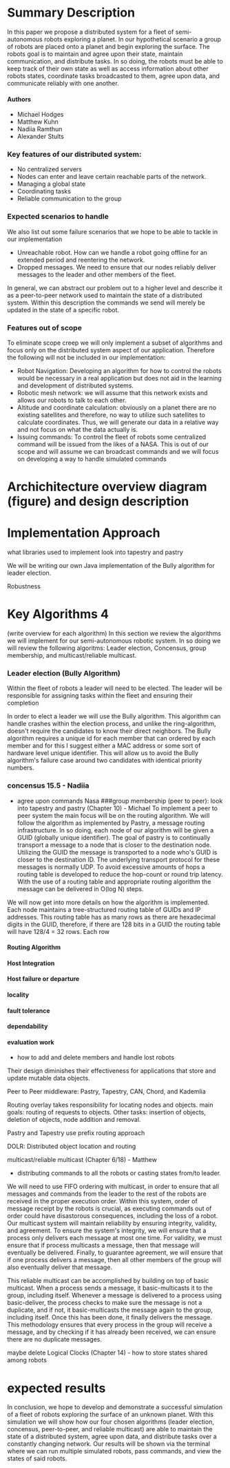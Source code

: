 # Summary Description

In this paper we propose a distributed system for a fleet of semi-autonomous robots exploring a planet. In our hypothetical scenario a group of robots are placed onto a planet and begin exploring the surface. The robots goal is to maintain and agree upon their state, maintain communication, and distribute tasks. In so doing, the robots must be able to keep track of their own state as well as access information about other robots states, coordinate tasks broadcasted to them, agree upon data, and communicate reliably with one another.

#### Authors
- Michael Hodges
- Matthew Kuhn
- Nadiia Ramthun
- Alexander Stults

### Key features of our distributed system:

- No centralized servers
- Nodes can enter and leave certain reachable parts of the network.
- Managing a global state
- Coordinating tasks
- Reliable communication to the group

### Expected scenarios to handle
We also list out some failure scenarios that we hope to be able to tackle in our implementation

- Unreachable robot. How can we handle a robot going offline for an extended period and reentering the network.
- Dropped messages. We need to ensure that our nodes reliably deliver messages to the leader and other members of the fleet.

In general, we can abstract our problem out to a higher level and describe it as a peer-to-peer network used to maintain the state of a distributed system. Within this description the commands we send will merely be updated in the state of a specific robot.


### Features out of scope
To eliminate scope creep we will only implement a subset of algorithms and focus only on the distributed system aspect of our application. Therefore the following will not be included in our implementation:

- Robot Navigation: Developing an algorithm for how to control the robots would be necessary in a real application but does not aid in the learning and development of distributed systems.
- Robotic mesh network: we will assume that this network exists and allows our robots to talk to each other.
- Altitude and coordinate calculation: obviously on a planet there are no existing satellites and therefore, no way to utilize such satellites to calculate coordinates. Thus, we will generate our data in a relative way and not focus on what the data actually is.
- Issuing commands: To control the fleet of robots some centralized command will be issued from the likes of a NASA. This is out of our scope and will assume we can broadcast commands and we will focus on developing a way to handle simulated commands

# Archichitecture overview diagram (figure) and design description

# Implementation Approach

what libraries used to implement
look into tapestry and pastry

We will be writing our own Java implementation of the Bully algorithm for leader election.

Robustness

# Key Algorithms 4

(write overview for each algorithm)
In this section we review the algorithms we will implement for our semi-autonomous robotic system. In so doing we will review the following algoritms: Leader election, Concensus, group membership, and multicast/reliable multicast.

### Leader election (Bully Algorithm)
Within the fleet of robots a leader will need to be elected. The leader will be responsible for assigning tasks within the fleet and ensuring their completion

In order to elect a leader we will use the Bully algorithm. This algorithm can handle crashes within the election process, and unlike the ring-algorithm, doesn't require the candidates to know their direct neighbors. The Bully algorithm requires a unique id for each member that can ordered by each member and for this I suggest either a MAC address or some sort of hardware level unique identifier. This will allow us to avoid the Bully algorithm's failure case around two candidates with identical priority numbers.

### concensus 15.5 - Nadiia

- agree upon commands Nasa
  ###group membership (peer to peer): look into tapestry and pastry (Chapter 10) - Michael
  To implement a peer to peer system the main focus will be on the routing algorithm. We will follow the algorithm as implemented by Pastry, a message routing infrastructure. In so doing, each node of our algorithm will be given a GUID (globally unique identifier). The goal of pastry is to continually transport a message to a node that is closer to the destination node. Utilizing the GUID the message is transported to a node who's GUID is closer to the destination ID. The underlying transport protocol for these messages is normally UDP. To avoid excessive amounts of hops a routing table is developed to reduce the hop-count or round trip latency. With the use of a routing table and appropriate routing algorithm the message can be delivered in O(log N) steps.

We will now get into more details on how the algorithm is implemented. Each node maintains a tree-structured routing table of GUIDs and IP addresses. This routing table has as many rows as there are hexadecimal digits in the GUID, therefore, if there are 128 bits in a GUID the routing table will have 128/4 = 32 rows. Each row

#### Routing Algorithm

#### Host Integration

#### Host failure or departure

#### locality

#### fault tolerance

#### dependability

#### evaluation work

- how to add and delete members and handle lost robots

Their design diminishes their effectiveness for applications that store and update mutable data objects.

Peer to Peer middleware: Pastry, Tapestry, CAN, Chord, and Kademlia

Routing overlay takes responsibility for locating nodes and objects. main goals: routing of requests to objects. Other tasks: insertion of objects, deletion of objects, node addition and removal.

Pastry and Tapestry use prefix routing approach

DOLR: Distributed object location and routing

multicast/reliable multicast (Chapter 6/18) - Matthew

- distributing commands to all the robots or casting states from/to leader.

We will need to use FIFO ordering with multicast, in order to ensure that all messages and commands from the leader to the rest of the robots are received in the proper execution order. Within this system, order of message receipt by the robots is crucial, as executing commands out of order could have disastorous consequences, including the loss of a robot. Our multicast system will maintain reliability by ensuring integrity, validity, and agreement. To ensure the system's integrity, we will ensure that a process only delivers each message at most one time. For validity, we must ensure that if process multicasts a message, then that message will eventually be delivered. Finally, to guarantee agreement, we will ensure that if one process delivers a message, then all other members of the group will also eventually deliver that message.

This reliable multicast can be accomplished by building on top of basic multicast. When a process sends a message, it basic-multicasts it to the group, including itself. Whenever a message is delivered to a process using basic-deliver, the process checks to make sure the message is not a duplicate, and if not, it basic-multicasts the message again to the group, including itself. Once this has been done, it finally delivers the message. This methodology ensures that every process in the group will receive a message, and by checking if it has already been received, we can ensure there are no duplicate messages.

maybe delete
Logical Clocks (Chapter 14) -
how to store states shared among robots

# expected results

In conclusion, we hope to develop and demonstrate a successful simulation of a fleet of 
robots exploring the surface of an unknown planet. 
With this simulation we will show how our four chosen algorithms 
(leader election, concensus, peer-to-peer, and reliable multicast) are able to maintain 
the state of a distributed system, agree upon data, and distribute tasks over a constantly
 changing network. Our results will be shown via the terminal where we can run multiple
  simulated robots, pass commands, and view the states of said robots.

